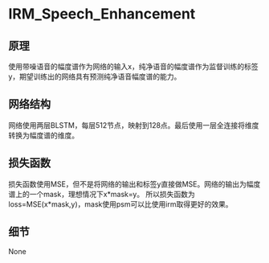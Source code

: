 # IRM_Speech_Enhancement
## 原理
使用带噪语音的幅度谱作为网络的输入x，纯净语音的幅度谱作为监督训练的标签y，期望训练出的网络具有预测纯净语音幅度谱的能力。
## 网络结构
网络使用两层BLSTM，每层512节点，映射到128点。最后使用一层全连接将维度转换为幅度谱的维度。
## 损失函数
损失函数使用MSE，但不是将网络的输出和标签y直接做MSE。网络的输出为幅度谱上的一个mask，理想情况下x\*mask=y。
所以损失函数为loss=MSE(x\*mask,y)，mask使用psm可以比使用irm取得更好的效果。
## 细节
None
